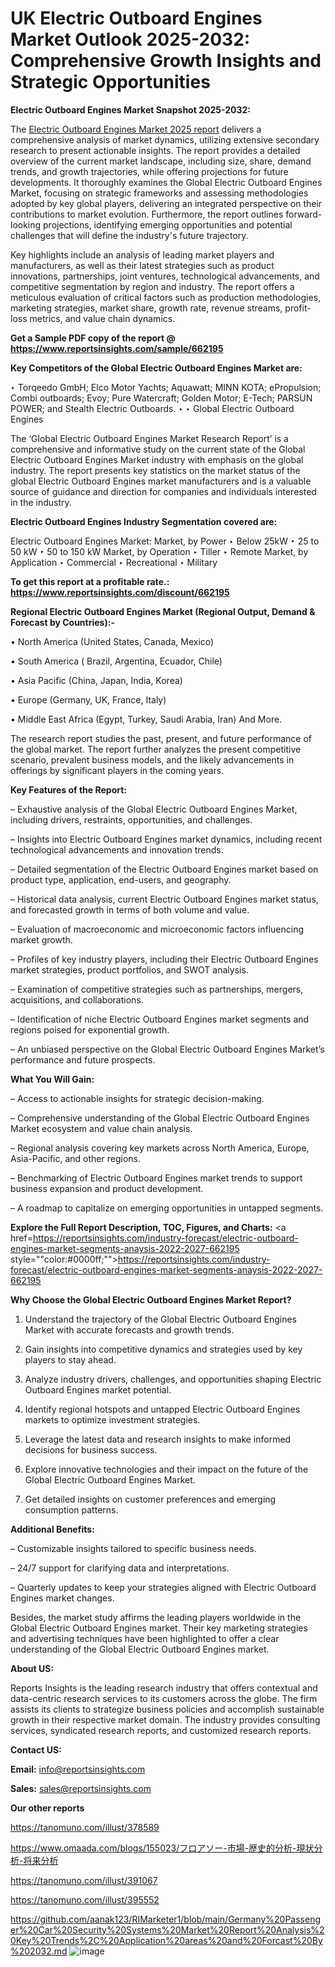 # UK Electric Outboard Engines Market Outlook 2025-2032: Comprehensive Growth Insights and Strategic Opportunities

<strong>Electric Outboard Engines Market Snapshot 2025-2032:</strong>

The <a href=https://www.reportsinsights.com/sample/662195>Electric Outboard Engines Market 2025 report</a> delivers a comprehensive analysis of market dynamics, utilizing extensive secondary research to present actionable insights. The report provides a detailed overview of the current market landscape, including size, share, demand trends, and growth trajectories, while offering projections for future developments. It thoroughly examines the Global Electric Outboard Engines Market, focusing on strategic frameworks and assessing methodologies adopted by key global players, delivering an integrated perspective on their contributions to market evolution. Furthermore, the report outlines forward-looking projections, identifying emerging opportunities and potential challenges that will define the industry's future trajectory.

Key highlights include an analysis of leading market players and manufacturers, as well as their latest strategies such as product innovations, partnerships, joint ventures, technological advancements, and competitive segmentation by region and industry. The report offers a meticulous evaluation of critical factors such as production methodologies, marketing strategies, market share, growth rate, revenue streams, profit-loss metrics, and value chain dynamics.

<strong>Get a Sample PDF copy of the report @ <a href=https://www.reportsinsights.com/sample/662195 style=color:#0000ff;>https://www.reportsinsights.com/sample/662195</a></strong>

<strong>Key Competitors of the Global Electric Outboard Engines Market are:</strong>

‣ Torqeedo GmbH; Elco Motor Yachts; Aquawatt; MINN KOTA; ePropulsion; Combi outboards; Evoy; Pure Watercraft; Golden Motor; E-Tech; PARSUN POWER; and Stealth Electric Outboards.
‣ 
‣ Global Electric Outboard Engines

The ‘Global Electric Outboard Engines Market Research Report’ is a comprehensive and informative study on the current state of the Global Electric Outboard Engines Market industry with emphasis on the global industry. The report presents key statistics on the market status of the global Electric Outboard Engines market manufacturers and is a valuable source of guidance and direction for companies and individuals interested in the industry.

<strong>Electric Outboard Engines Industry Segmentation covered are:</strong>

Electric Outboard Engines Market: 
Market, by Power
‣ Below 25kW
‣ 25 to 50 kW
‣ 50 to 150 kW
Market, by Operation
‣ Tiller
‣ Remote
Market, by Application
‣ Commercial
‣ Recreational
‣ Military

<strong>To get this report at a profitable rate.: <a href=https://www.reportsinsights.com/discount/662195 style=color:#0000ff;>https://www.reportsinsights.com/discount/662195</a></strong>

<strong>Regional Electric Outboard Engines Market (Regional Output, Demand &amp; Forecast by Countries):-</strong>

• North America (United States, Canada, Mexico)

• South America ( Brazil, Argentina, Ecuador, Chile)

• Asia Pacific (China, Japan, India, Korea)

• Europe (Germany, UK, France, Italy)

• Middle East Africa (Egypt, Turkey, Saudi Arabia, Iran) And More.

The research report studies the past, present, and future performance of the global market. The report further analyzes the present competitive scenario, prevalent business models, and the likely advancements in offerings by significant players in the coming years.

<strong>Key Features of the Report:</strong>

– Exhaustive analysis of the Global Electric Outboard Engines Market, including drivers, restraints, opportunities, and challenges.

– Insights into Electric Outboard Engines market dynamics, including recent technological advancements and innovation trends.

– Detailed segmentation of the Electric Outboard Engines market based on product type, application, end-users, and geography.

– Historical data analysis, current Electric Outboard Engines market status, and forecasted growth in terms of both volume and value.

– Evaluation of macroeconomic and microeconomic factors influencing market growth.

– Profiles of key industry players, including their Electric Outboard Engines market strategies, product portfolios, and SWOT analysis.

– Examination of competitive strategies such as partnerships, mergers, acquisitions, and collaborations.

– Identification of niche Electric Outboard Engines market segments and regions poised for exponential growth.

– An unbiased perspective on the Global Electric Outboard Engines Market’s performance and future prospects.

<strong>What You Will Gain:</strong>

– Access to actionable insights for strategic decision-making.

– Comprehensive understanding of the Global Electric Outboard Engines Market ecosystem and value chain analysis.

– Regional analysis covering key markets across North America, Europe, Asia-Pacific, and other regions.

– Benchmarking of Electric Outboard Engines market trends to support business expansion and product development.

– A roadmap to capitalize on emerging opportunities in untapped segments.

<strong>Explore the Full Report Description, TOC, Figures, and Charts:</strong>
<a href=https://reportsinsights.com/industry-forecast/electric-outboard-engines-market-segments-anaysis-2022-2027-662195 style=""color:#0000ff;"">https://reportsinsights.com/industry-forecast/electric-outboard-engines-market-segments-anaysis-2022-2027-662195</a>

<strong>Why Choose the Global Electric Outboard Engines Market Report?</strong>

1. Understand the trajectory of the Global Electric Outboard Engines Market with accurate forecasts and growth trends.

2. Gain insights into competitive dynamics and strategies used by key players to stay ahead.

3. Analyze industry drivers, challenges, and opportunities shaping Electric Outboard Engines market potential.

4. Identify regional hotspots and untapped Electric Outboard Engines markets to optimize investment strategies.

5. Leverage the latest data and research insights to make informed decisions for business success.

6. Explore innovative technologies and their impact on the future of the Global Electric Outboard Engines Market.

7. Get detailed insights on customer preferences and emerging consumption patterns.

<strong>Additional Benefits:</strong>

– Customizable insights tailored to specific business needs.

– 24/7 support for clarifying data and interpretations.

– Quarterly updates to keep your strategies aligned with Electric Outboard Engines market changes.

Besides, the market study affirms the leading players worldwide in the Global Electric Outboard Engines market. Their key marketing strategies and advertising techniques have been highlighted to offer a clear understanding of the Global Electric Outboard Engines market.

<strong><strong>About US</strong>:</strong>

Reports Insights is the leading research industry that offers contextual and data-centric research services to its customers across the globe. The firm assists its clients to strategize business policies and accomplish sustainable growth in their respective market domain. The industry provides consulting services, syndicated research reports, and customized research reports.

<strong>Contact US:</strong>

<p class=><b>Email:</b> <a href=mailto:info@reportsinsights.com>info@reportsinsights.com</a></p>
<p class=><b>Sales:</b> <a href=mailto:sales@reportsinsights.com>sales@reportsinsights.com</a></p>

<strong>Our other reports</strong>

<a href=https://tanomuno.com/illust/378589>https://tanomuno.com/illust/378589</a>

<a href=https://www.omaada.com/blogs/155023/フロアソー-市場-歴史的分析-現状分析-将来分析>https://www.omaada.com/blogs/155023/フロアソー-市場-歴史的分析-現状分析-将来分析</a>

<a href=https://tanomuno.com/illust/391067>https://tanomuno.com/illust/391067</a>

<a href=https://tanomuno.com/illust/395552>https://tanomuno.com/illust/395552</a>

<a href=https://github.com/aanak123/RIMarketer1/blob/main/Germany%20Passenger%20Car%20Security%20Systems%20Market%20Report%20Analysis%20Key%20Trends%2C%20Application%20areas%20and%20Forcast%20By%202032.md>https://github.com/aanak123/RIMarketer1/blob/main/Germany%20Passenger%20Car%20Security%20Systems%20Market%20Report%20Analysis%20Key%20Trends%2C%20Application%20areas%20and%20Forcast%20By%202032.md</a>
![image](https://github.com/user-attachments/assets/5bbccc8c-0fd5-442f-af60-d812c6c5e56c)
